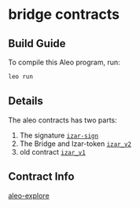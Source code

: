 # bridge contracts

## Build Guide

To compile this Aleo program, run:

```bash
leo run
```

## Details

The aleo contracts has two parts:

1. The signature [`izar-sign`](https://github.com/izar-bridge/aleo-contracts/blob/main/imports/izar_sign.leo)
2. The Bridge and Izar-token [`izar_v2`](https://github.com/izar-bridge/aleo-contracts/blob/main/src/main.leo)
3. old contract [`izar_v1`](https://github.com/izar-bridge/aleo-contracts/blob/main/imports/izar_v1.leo)

## Contract Info

[aleo-explore](https://explorer.hamp.app/program?id=izar_bridge_v2_1.aleo)
